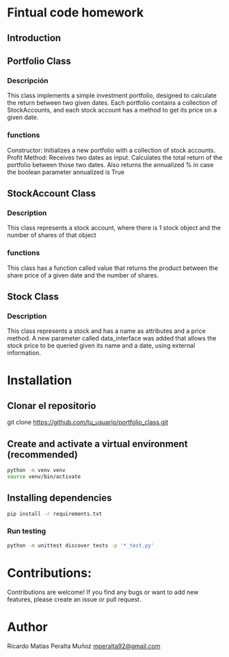 # Fintual code homework

## Introduction

## Portfolio Class
### Descripción

This class implements a simple investment portfolio, designed to calculate the return between two given dates. Each portfolio contains a collection of StockAccounts, and each stock account has a method to get its price on a given date.

 ### functions
Constructor: Initializes a new portfolio with a collection of stock accounts.
Profit Method:
Receives two dates as input.
Calculates the total return of the portfolio between those two dates. Also returns the annualized % in case the boolean parameter annualized is True

## StockAccount Class

### Description
This class represents a stock account, where there is 1 stock object and the number of shares of that object
### functions
This class has a function called value that returns the product between the share price of a given date and the number of shares.

## Stock Class
### Description
This class represents a stock and has a name as attributes and a price method.
A new parameter called data_interface was added that allows the stock price to be queried given its name and a date, using external information.

# Installation

## Clonar el repositorio
git clone https://github.com/tu_usuario/portfolio_class.git

## Create and activate a virtual environment (recommended)
```bash
python -m venv venv
source venv/bin/activate
```
## Installing dependencies
```bash
pip install -r requirements.txt

```
### Run testing
```bash
python -m unittest discover tests -p '*_test.py'
```

# Contributions:

Contributions are welcome! If you find any bugs or want to add new features, please create an issue or pull request.

# Author

Ricardo Matías Peralta Muñoz
mperalta92@gmail.com
